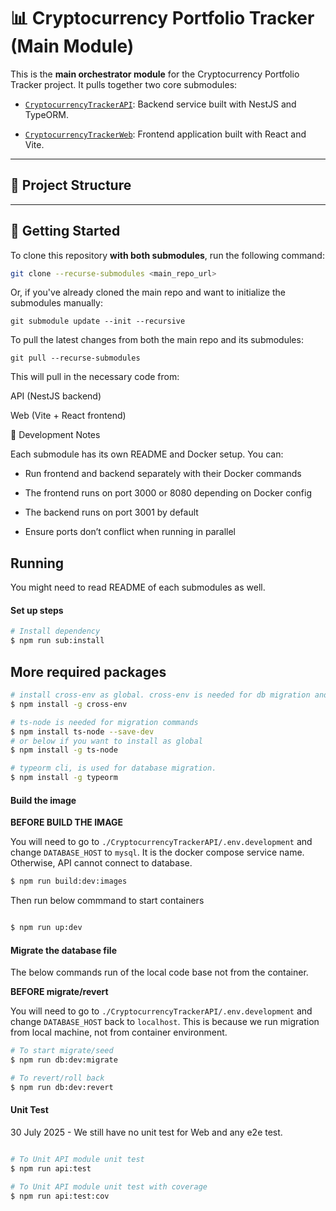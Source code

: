 # 📊 Cryptocurrency Portfolio Tracker (Main Module)

This is the **main orchestrator module** for the Cryptocurrency Portfolio Tracker project. It pulls together two core submodules:

- [`CryptocurrencyTrackerAPI`](https://gitlab.com/pigman8857/CryptocurrencyTrackerAPI): Backend service built with NestJS and TypeORM.

- [`CryptocurrencyTrackerWeb`](https://github.com/pigman8857/CryptocurrencyTrackerWeb): Frontend application built with React and Vite.

---

## 🧩 Project Structure

---

## 🚀 Getting Started

To clone this repository **with both submodules**, run the following command:

```bash
git clone --recurse-submodules <main_repo_url>
```

Or, if you've already cloned the main repo and want to initialize the submodules manually:

```
git submodule update --init --recursive

```

To pull the latest changes from both the main repo and its submodules:

```
git pull --recurse-submodules
```

This will pull in the necessary code from:

API (NestJS backend)

Web (Vite + React frontend)

👷 Development Notes

Each submodule has its own README and Docker setup. You can:

- Run frontend and backend separately with their Docker commands
- The frontend runs on port 3000 or 8080 depending on Docker config

- The backend runs on port 3001 by default

- Ensure ports don’t conflict when running in parallel

## Running

You might need to read README of each submodules as well.

#### Set up steps

```bash
# Install dependency
$ npm run sub:install

```

## More required packages

```bash
# install cross-env as global. cross-env is needed for db migration and running application commands
$ npm install -g cross-env

# ts-node is needed for migration commands
$ npm install ts-node --save-dev
# or below if you want to install as global
$ npm install -g ts-node

# typeorm cli, is used for database migration.
$ npm install -g typeorm
```

#### Build the image

**BEFORE BUILD THE IMAGE**

You will need to go to `./CryptocurrencyTrackerAPI/.env.development` and change `DATABASE_HOST` to `mysql`. It is the docker compose service name. Otherwise, API cannot connect to database.

```bash
$ npm run build:dev:images
```

Then run below commmand to start containers

```bash

$ npm run up:dev

```

#### Migrate the database file

The below commands run of the local code base not from the container.

**BEFORE migrate/revert**

You will need to go to `./CryptocurrencyTrackerAPI/.env.development` and change `DATABASE_HOST` back to `localhost`.
This is because we run migration from local machine, not from container environment.

```bash
# To start migrate/seed
$ npm run db:dev:migrate

# To revert/roll back
$ npm run db:dev:revert

```

#### Unit Test

30 July 2025 - We still have no unit test for Web and any e2e test.

```bash

# To Unit API module unit test
$ npm run api:test

# To Unit API module unit test with coverage
$ npm run api:test:cov

```
